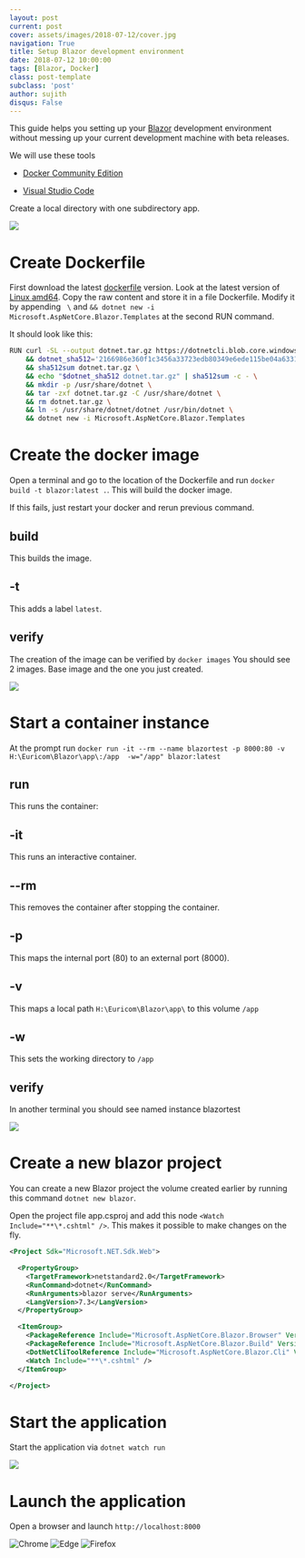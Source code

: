 ```yaml
---
layout: post
current: post
cover: assets/images/2018-07-12/cover.jpg
navigation: True
title: Setup Blazor development environment
date: 2018-07-12 10:00:00
tags: [Blazor, Docker]
class: post-template
subclass: 'post'
author: sujith
disqus: False
---
```


This guide helps you setting up your [Blazor](https://blazor.net/) development environment without messing up your current development machine with beta releases.

We will use these tools

* [Docker Community Edition](https://www.docker.com/community-edition)

* [Visual Studio Code](https://code.visualstudio.com/)

Create a local directory with one subdirectory app.

![](assets/images/2018-07-12/create_directory.png)

# Create Dockerfile

First download the latest [dockerfile](https://hub.docker.com/r/microsoft/dotnet/ "dockerfile") version.
Look at the latest version of [Linux amd64](https://github.com/dotnet/dotnet-docker/blob/master/2.1/sdk/stretch/amd64/Dockerfile). 
Copy the raw content and store it in a file Dockerfile. Modify it by appending ` \` and `&& dotnet new -i Microsoft.AspNetCore.Blazor.Templates` at the second RUN command.

It should look like this:

```bash
RUN curl -SL --output dotnet.tar.gz https://dotnetcli.blob.core.windows.net/dotnet/Sdk/$DOTNET_SDK_VERSION/dotnet-sdk-$DOTNET_SDK_VERSION-linux-x64.tar.gz \
    && dotnet_sha512='2166986e360f1c3456a33723edb80349e6ede115be04a6331bfbfd0f412494684d174a0cfb21d2feb00d509ce342030160a4b5b445e393ad83bedb613a64bc66' \
    && sha512sum dotnet.tar.gz \
    && echo "$dotnet_sha512 dotnet.tar.gz" | sha512sum -c - \
    && mkdir -p /usr/share/dotnet \
    && tar -zxf dotnet.tar.gz -C /usr/share/dotnet \
    && rm dotnet.tar.gz \
    && ln -s /usr/share/dotnet/dotnet /usr/bin/dotnet \
	&& dotnet new -i Microsoft.AspNetCore.Blazor.Templates
```


# Create the docker image
Open a terminal and go to the location of the Dockerfile and run `docker build -t blazor:latest .`. This will build the docker image.

If this fails, just restart your docker and rerun previous command.

## build
This builds the image.

## -t
This adds a label `latest`.

## verify
The creation of the image can be verified by `docker images`
You should see 2 images. Base image and the one you just created.

![](assets/images/2018-07-12/docker_images.png)

# Start a container instance
At the prompt run `docker run -it --rm --name blazortest -p 8000:80 -v H:\Euricom\Blazor\app\:/app  -w="/app" blazor:latest`

## run
This runs the container:

## -it
This runs an interactive container.

## --rm
This removes the container after stopping the container.

## -p
This maps the internal port (80) to an external port (8000).

## -v
This maps a local path `H:\Euricom\Blazor\app\` to this volume `/app`

## -w
This sets the working directory to `/app`

## verify
In another terminal you should see named instance blazortest

![](assets/images/2018-07-12/docker_running_instances.png)


# Create a new blazor project
You can create a new Blazor project the volume created earlier by running this command `dotnet new blazor`.

Open the project file app.csproj and add this node `<Watch Include="**\*.cshtml" />`. This makes it possible to make changes on the fly.


```xml
<Project Sdk="Microsoft.NET.Sdk.Web">

  <PropertyGroup>
    <TargetFramework>netstandard2.0</TargetFramework>
    <RunCommand>dotnet</RunCommand>
    <RunArguments>blazor serve</RunArguments>
    <LangVersion>7.3</LangVersion>
  </PropertyGroup>

  <ItemGroup>
    <PackageReference Include="Microsoft.AspNetCore.Blazor.Browser" Version="0.4.0" />
    <PackageReference Include="Microsoft.AspNetCore.Blazor.Build" Version="0.4.0" />
    <DotNetCliToolReference Include="Microsoft.AspNetCore.Blazor.Cli" Version="0.4.0" />
    <Watch Include="**\*.cshtml" />
  </ItemGroup>

</Project>
```

# Start the application
Start the application via `dotnet watch run`

![](assets/images/2018-07-12/dotnet_watch_run.png)

# Launch the application
Open a browser and launch `http://localhost:8000`

![](assets/images/2018-07-12/launch_chrome.png "Chrome")
![](assets/images/2018-07-12/launch_edge.png "Edge")
![](assets/images/2018-07-12/launch_ff.png "Firefox")